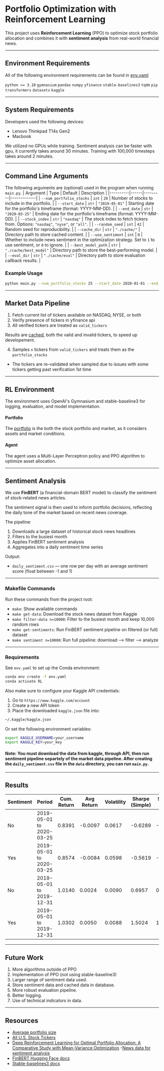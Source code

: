 # Portfolio Optimization with Reinforcement Learning

This project uses **Reinforcement Learning** (PPO) to optimize stock portfolio allocation and combines it with **sentiment analysis** from real-world financial news.

---

## Environment Requirements

All of the following environment requirements can be found in [env.yaml](https://github.com/PursuitOfGR3ATN3SS/PortfolioOptimizationUsingRLandNLP/blob/main/env.yaml)

`python >= 3.10`
`gymnasium`
`pandas`
`numpy`
`yfinance`
`stable-baselines3`
`tqdm`
`pip`
`transformers`
`datasets`
`kaggle`

---

## System Requirements

Developers used the following devices:

- Lenovo Thinkpad T14s Gen2
- Macbook

We utilized no GPUs while training. Sentiment analysis can be faster with gpu, it currently takes around 30 minutes. Training with 100,000 timesteps takes around 2 minutes.

---

## Command Line Arguments

The following arguments are (optional) used in the program when running `main.py`.
| Argument | Type | Default | Description |
|----------|------|---------|-------------|
| `--num_portfolio_stocks` | `int` | `20` | Number of stocks to include in the portfolio. |
| `--start_date` | `str` | `"2019-05-01"` | Starting date for the portfolio's timeframe (format: YYYY-MM-DD). |
| `--end_date` | `str` | `"2020-03-25"` | Ending date for the portfolio's timeframe (format: YYYY-MM-DD). |
| `--stock_index` | `str` | `"nasdaq"` | The stock index to fetch tickers from. Options: `"nasdaq"`, `"nyse"`, or `"all"`. |
| `--random_seed` | `int` | `42` | Random seed for reproducibility. |
| `--cache_dir` | `str` | `"./cache/"` | Directory path to store cached content. |
| `--use_sentiment` | `int` | `0` | Whether to include news sentiment in the optimization strategy. Set to `1` to use sentiment, or `0` to ignore. |
| `--best_model_path` | `str` | `"./cache/best_model"` | Directory path to store the best-performing model. |
| `--eval_dir` | `str` | `"./cache/eval"` | Directory path to store evaluation callback results. |

### Example Usage

```bash
python main.py --num_portfolio_stocks 25 --start_date 2020-01-01 --end_date 2021-01-01 --stock_index nyse --use_sentiment 1
```

---

## Market Data Pipeline

1. Fetch current list of tickers available on NASDAQ, NYSE, or both
2. Verify presence of tickers in yfinance api
3. All verified tickers are treated as `valid_tickers`

Results are [cached](https://github.com/PursuitOfGR3ATN3SS/PortfolioOptimizationUsingRLandNLP/tree/main/cache), both the valid and invalid tickers, to speed up developement.

4. Samples `n` tickers from `valid_tickers` and treats them as the `portfolio_stocks`

- The tickers are re-validated when sampled due to issues with some tickers getting past verification 1st time

---

## RL Environment

The environment uses OpenAI's Gymnasium and stable-baseline3 for logging, evaluation, and model implementation.

#### Portfolio

The [portfolio](https://github.com/PursuitOfGR3ATN3SS/PortfolioOptimizationUsingRLandNLP/blob/main/src/env.py) is the both the stock portfolio and market, as it considers assets and market conditions.

#### Agent

The agent uses a Multi-Layer Perceptron policy and PPO algorithm to optimize asset allocation.

---

## Sentiment Analysis

We use **FinBERT** (a financial-domain BERT model) to classify the sentiment of stock-related news articles.

The sentiment signal is then used to inform portfolio decisions, reflecting the daily tone of the market based on recent news coverage.

The pipeline:

1. Downloads a large dataset of historical stock news headlines
2. Filters to the busiest month
3. Applies FinBERT sentiment analysis
4. Aggregates into a daily sentiment time series

Output:

- `daily_sentiment.csv` — one row per day with an average sentiment score (float between -1 and 1)

---

### Makefile Commands

Run these commands from the project root:

- `make`: Show available commands
- `make get-data`: Download the stock news dataset from Kaggle
- `make filter-data n=10000`: Filter to the busiest month and keep 10,000 random rows
- `make get-sentiments`: Run FinBERT sentiment pipeline on filtered (or full) dataset
- `make sentiment n=10000`: Run full pipeline: download --> filter --> analyze

---

### Requirements

See `env.yaml` to set up the Conda environment:

```bash
conda env create -f env.yaml
conda activate RL
```

Also make sure to configure your Kaggle API credentials:

1. Go to `https://www.kaggle.com/account`
2. Create a new API token
3. Place the downloaded `kaggle.json` file into:

```bash
~/.kaggle/kaggle.json
```

Or set the following environment variables:

```bash
export KAGGLE_USERNAME=your_username
export KAGGLE_KEY=your_key
```

#### Note: You must download the data from kaggle, through API, then run sentiment pipeline separtely of the market data pipeline. After creating the `daily_sentiment.csv` file in the `data` directory, you can run `main.py`.

---

## Results

| Sentiment | Period                   | Cum. Return | Avg Return | Volatility | Sharpe (Simple) | Sharpe (Log) |
| --------- | ------------------------ | ----------- | ---------- | ---------- | --------------- | ------------ |
| No        | 2019-05-01 to 2020-03-25 | 0.8391      | -0.0097    | 0.0617     | -0.6289         | -0.7474      |
| Yes       | 2019-05-01 to 2020-03-25 | 0.8574      | -0.0084    | 0.0598     | -0.5619         | -0.6804      |
| No        | 2019-05-01 to 2019-12-31 | 1.0140      | 0.0024     | 0.0090     | 0.6957          | 0.6839       |
| Yes       | 2019-05-01 to 2019-12-31 | 1.0302      | 0.0050     | 0.0088     | 1.5024          | 1.4964       |

---

## Future Work

1. More algorithms outside of PPO
2. Implementation of PPO (not using stable-baseline3)
3. Larger range of sentiment data used.
4. Store sentiment data and cached data in database.
5. More robust evaluation pipeline.
6. Better logging.
7. Use of technical indicators in data.

---

## Resources

- [Average portfolio size](https://www.investopedia.com/ask/answers/05/optimalportfoliosize.asp#:~:text=The%20more%20equities%20you%20hold,portfolio%20of%20only%20two%20stocks.)
- [All U.S. Stock Tickers](https://github.com/rreichel3/US-Stock-Symbols/blob/main/all/all_tickers.txt)
- [Deep Reinforcement Learning for Optimal Portfolio Allocation: A Comparative
  Study with Mean-Variance Optimization](https://icaps23.icaps-conference.org/papers/finplan/FinPlan23_paper_4.pdf) -[News data for sentiment analysis](https://www.kaggle.com/datasets/miguelaenlle/massive-stock-news-analysis-db-for-nlpbacktests/data)
- [FinBERT Hugging Face docs](https://huggingface.co/ProsusAI/finbert)
- [Stable-baselines3 docs](https://stable-baselines3.readthedocs.io/en/master/guide/quickstart.html)
